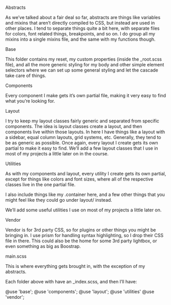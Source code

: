 Abstracts

As we’ve talked about a fair deal so far, abstracts are things like variables and mixins that aren’t directly compiled to CSS, but instead are used in other places.
I tend to separate things quite a bit here, with separate files for colors, font related things, breakpoints, and so on. I do group all my mixins into a single mixins file, and the same with my functions though.

Base

This folder contains my reset, my custom properties (inside the \_root.scss file), and all the more generic styling for my body and other simple element selectors where we can set up some general styling and let the cascade take care of things.

Components

Every component I make gets it’s own partial file, making it very easy to find what you’re looking for.

Layout

I try to keep my layout classes fairly generic and separated from specific components.
The idea is layout classes create a layout, and then components live within those layouts.
In here I have things like a layout with a sidebar, equal column layouts, grid systems, etc. Generally, they tend to be as generic as possible.
Once again, every layout I create gets its own partial to make it easy to find.
We’ll add a few layout classes that I use in most of my projects a little later on in the course.

Utilities

As with my components and layout, every utility I create gets its own partial, except for things like colors and font sizes, where all of the respective classes live in the one partial file.

I also include things like my .container here, and a few other things that you might feel like they could go under layout/ instead.

We’ll add some useful utilities I use on most of my projects a little later on.

Vendor

Vendor is for 3rd party CSS, so for plugins or other things you might be bringing in. I use prism for handling syntax highlighting, so I drop their CSS file in there. This could also be the home for some 3rd party lightbox, or even something as big as Boostrap.

main.scss

This is where everything gets brought in, with the exception of my abstracts.

Each folder above with have an \_index.scss, and then I’ll have:

@use 'base';
@use 'components';
@use 'layout';
@use 'utilities'
@use 'vendor';
